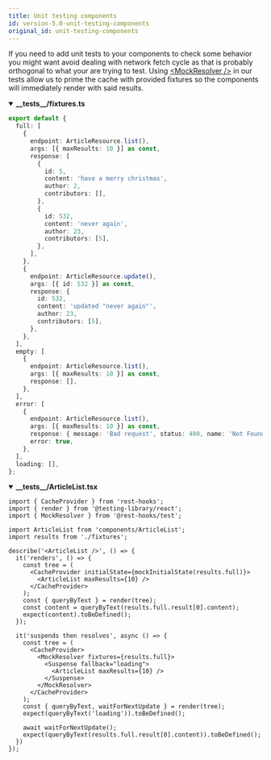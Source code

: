 ```yaml
---
title: Unit testing components
id: version-5.0-unit-testing-components
original_id: unit-testing-components
---
```


If you need to add unit tests to your components to check some behavior you might want
avoid dealing with network fetch cycle as that is probably orthogonal to what your are
trying to test. Using [\<MockResolver />](../api/MockResolver) in our tests allow
us to prime the cache with provided fixtures so the components will immediately render
with said results.

<details open><summary><b>__tests__/fixtures.ts</b></summary>

```typescript
export default {
  full: [
    {
      endpoint: ArticleResource.list(),
      args: [{ maxResults: 10 }] as const,
      response: [
        {
          id: 5,
          content: 'have a merry christmas',
          author: 2,
          contributors: [],
        },
        {
          id: 532,
          content: 'never again',
          author: 23,
          contributors: [5],
        },
      ],
    },
    {
      endpoint: ArticleResource.update(),
      args: [{ id: 532 }] as const,
      response: {
        id: 532,
        content: 'updated "never again"',
        author: 23,
        contributors: [5],
      },
    },
  ],
  empty: [
    {
      endpoint: ArticleResource.list(),
      args: [{ maxResults: 10 }] as const,
      response: [],
    },
  ],
  error: [
    {
      endpoint: ArticleResource.list(),
      args: [{ maxResults: 10 }] as const,
      response: { message: 'Bad request', status: 400, name: 'Not Found' },
      error: true,
    },
  ],
  loading: [],
};
```

</details>

<details open><summary><b>__tests__/ArticleList.tsx</b></summary>

```tsx
import { CacheProvider } from 'rest-hooks';
import { render } from '@testing-library/react';
import { MockResolver } from '@rest-hooks/test';

import ArticleList from 'components/ArticleList';
import results from './fixtures';

describe('<ArticleList />', () => {
  it('renders', () => {
    const tree = (
      <CacheProvider initialState={mockInitialState(results.full)}>
        <ArticleList maxResults={10} />
      </CacheProvider>
    );
    const { queryByText } = render(tree);
    const content = queryByText(results.full.result[0].content);
    expect(content).toBeDefined();
  });

  it('suspends then resolves', async () => {
    const tree = (
      <CacheProvider>
        <MockResolver fixtures={results.full}>
          <Suspense fallback="loading">
            <ArticleList maxResults={10} />
          </Suspense>
        </MockResolver>
      </CacheProvider>
    );
    const { queryByText, waitForNextUpdate } = render(tree);
    expect(queryByText('loading')).toBeDefined();

    await waitForNextUpdate();
    expect(queryByText(results.full.result[0].content)).toBeDefined();
  })
});
```

</details>
